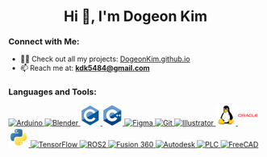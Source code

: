 <h1 align="center">Hi 👋, I'm Dogeon Kim</h1>

### Connect with Me:
- 👨‍💻 Check out all my projects: [DogeonKim.github.io](https://DogeonKim.github.io)
- 📫 Reach me at: **kdk5484@gmail.com**

### Languages and Tools:
<p align="left">
  <a href="https://www.arduino.cc/" target="_blank" rel="noreferrer"> 
    <img src="https://cdn.worldvectorlogo.com/logos/arduino-1.svg" alt="Arduino" width="40" height="40"/> 
  </a> 
  <a href="https://www.blender.org/" target="_blank" rel="noreferrer"> 
    <img src="https://download.blender.org/branding/community/blender_community_badge_white.svg" alt="Blender" width="40" height="40"/> 
  </a> 
  <a href="https://www.cprogramming.com/" target="_blank" rel="noreferrer"> 
    <img src="https://raw.githubusercontent.com/devicons/devicon/master/icons/c/c-original.svg" alt="C" width="40" height="40"/> 
  </a> 
  <a href="https://www.w3schools.com/cpp/" target="_blank" rel="noreferrer"> 
    <img src="https://raw.githubusercontent.com/devicons/devicon/master/icons/cplusplus/cplusplus-original.svg" alt="C++" width="40" height="40"/> 
  </a> 
  <a href="https://www.figma.com/" target="_blank" rel="noreferrer"> 
    <img src="https://www.vectorlogo.zone/logos/figma/figma-icon.svg" alt="Figma" width="40" height="40"/> 
  </a> 
  <a href="https://git-scm.com/" target="_blank" rel="noreferrer"> 
    <img src="https://www.vectorlogo.zone/logos/git-scm/git-scm-icon.svg" alt="Git" width="40" height="40"/> 
  </a> 
  <a href="https://www.adobe.com/in/products/illustrator.html" target="_blank" rel="noreferrer"> 
    <img src="https://www.vectorlogo.zone/logos/adobe_illustrator/adobe_illustrator-icon.svg" alt="Illustrator" width="40" height="40"/> 
  </a> 
  <a href="https://www.linux.org/" target="_blank" rel="noreferrer"> 
    <img src="https://raw.githubusercontent.com/devicons/devicon/master/icons/linux/linux-original.svg" alt="Linux" width="40" height="40"/> 
  </a> 
  <a href="https://www.oracle.com/" target="_blank" rel="noreferrer"> 
    <img src="https://raw.githubusercontent.com/devicons/devicon/master/icons/oracle/oracle-original.svg" alt="Oracle" width="40" height="40"/> 
  </a> 
  <a href="https://www.python.org" target="_blank" rel="noreferrer"> 
    <img src="https://raw.githubusercontent.com/devicons/devicon/master/icons/python/python-original.svg" alt="Python" width="40" height="40"/> 
  </a> 
  <a href="https://www.tensorflow.org" target="_blank" rel="noreferrer"> 
    <img src="https://www.vectorlogo.zone/logos/tensorflow/tensorflow-icon.svg" alt="TensorFlow" width="40" height="40"/> 
  </a>
  <a href="https://www.ros.org/" target="_blank" rel="noreferrer"> 
    <img src="https://www.vectorlogo.zone/logos/ros/ros-icon.svg" alt="ROS2" width="40" height="40"/> 
  </a>
  <a href="https://www.autodesk.com/products/fusion-360/overview" target="_blank" rel="noreferrer"> 
    <img src="https://seeklogo.com/images/F/fusion-360-logo-1E56407190-seeklogo.com.png" alt="Fusion 360" width="40" height="40"/> 
  </a>
  <a href="https://www.autodesk.com/" target="_blank" rel="noreferrer">
    <img src="https://www.vectorlogo.zone/logos/autodesk/autodesk-icon.svg" alt="Autodesk" width="40" height="40"/>
  </a>
  <a href="https://www.siemens.com/global/en/products/automation/industrial/plc.html" target="_blank" rel="noreferrer"> 
    <img src="https://www.vectorlogo.zone/logos/siemens/siemens-icon.svg" alt="PLC" width="40" height="40"/> 
  </a>
  <a href="https://www.freecadweb.org/" target="_blank" rel="noreferrer"> 
    <img src="https://upload.wikimedia.org/wikipedia/commons/3/3d/Freecad-logo.svg" alt="FreeCAD" width="40" height="40"/> 
  </a>
</p>
